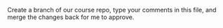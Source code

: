 Create a branch of our course repo, type your comments in this file, and merge the changes back for me to approve.
